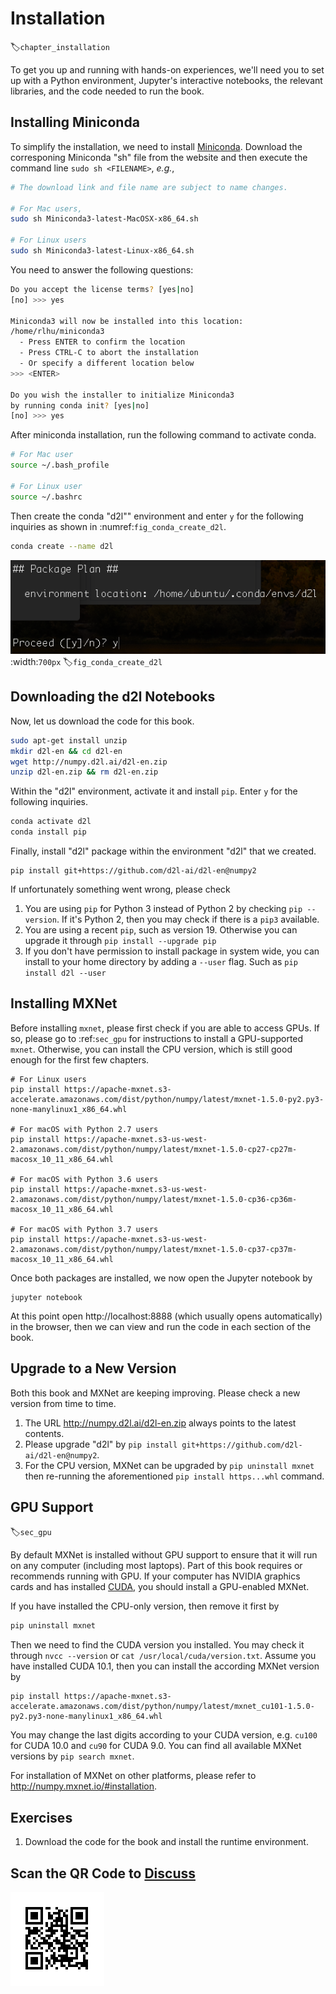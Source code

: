 # Installation
:label:`chapter_installation`

To get you up and running with hands-on experiences, we'll need you to set up with a Python environment, Jupyter's interactive notebooks, the relevant libraries, and the code needed to run the book.

## Installing Miniconda

To simplify the installation, we need to install [Miniconda](https://conda.io/en/latest/miniconda.html). Download the corresponing Miniconda "sh" file from the website and then execute the command line `sudo sh <FILENAME>`, *e.g.*,

```bash
# The download link and file name are subject to name changes.

# For Mac users, 
sudo sh Miniconda3-latest-MacOSX-x86_64.sh

# For Linux users
sudo sh Miniconda3-latest-Linux-x86_64.sh
```

You need to answer the following questions:

```bash
Do you accept the license terms? [yes|no]
[no] >>> yes

Miniconda3 will now be installed into this location:
/home/rlhu/miniconda3
  - Press ENTER to confirm the location
  - Press CTRL-C to abort the installation
  - Or specify a different location below
>>> <ENTER>

Do you wish the installer to initialize Miniconda3
by running conda init? [yes|no]
[no] >>> yes
```

After miniconda installation, run the following command to activate conda.

```bash
# For Mac user
source ~/.bash_profile

# For Linux user
source ~/.bashrc
```

Then create the conda "d2l"" environment and enter `y` for the following inquiries as shown in :numref:`fig_conda_create_d2l`.
```bash
conda create --name d2l
```

![ Conda create environment d2l. ](../img/conda_create_d2l.png)
:width:`700px`
:label:`fig_conda_create_d2l`


## Downloading the d2l Notebooks

Now, let us download the code for this book.

```bash
sudo apt-get install unzip
mkdir d2l-en && cd d2l-en
wget http://numpy.d2l.ai/d2l-en.zip
unzip d2l-en.zip && rm d2l-en.zip
```

Within the "d2l" environment, activate it and install `pip`. Enter `y` for the following inquiries.

```bash
conda activate d2l
conda install pip
```

Finally, install "d2l" package within the environment "d2l" that we created. 
```
pip install git+https://github.com/d2l-ai/d2l-en@numpy2
```

If unfortunately something went wrong, please check

1. You are using `pip` for Python 3 instead of Python 2 by checking `pip --version`. If it's Python 2, then you may check if there is a `pip3` available.
2. You are using a recent `pip`, such as version 19. Otherwise you can upgrade it through `pip install --upgrade pip`
3. If you don't have permission to install package in system wide, you can install to your home directory by adding a `--user` flag. Such as `pip install d2l --user`


## Installing MXNet

Before installing `mxnet`, please first check if you are able to access GPUs. If so, please go to :ref:`sec_gpu` for instructions to install a GPU-supported `mxnet`. Otherwise, you can install the CPU version, which is still good enough for the first few chapters.

```
# For Linux users
pip install https://apache-mxnet.s3-accelerate.amazonaws.com/dist/python/numpy/latest/mxnet-1.5.0-py2.py3-none-manylinux1_x86_64.whl

# For macOS with Python 2.7 users
pip install https://apache-mxnet.s3-us-west-2.amazonaws.com/dist/python/numpy/latest/mxnet-1.5.0-cp27-cp27m-macosx_10_11_x86_64.whl

# For macOS with Python 3.6 users
pip install https://apache-mxnet.s3-us-west-2.amazonaws.com/dist/python/numpy/latest/mxnet-1.5.0-cp36-cp36m-macosx_10_11_x86_64.whl

# For macOS with Python 3.7 users
pip install https://apache-mxnet.s3-us-west-2.amazonaws.com/dist/python/numpy/latest/mxnet-1.5.0-cp37-cp37m-macosx_10_11_x86_64.whl
```

Once both packages are installed, we now open the Jupyter notebook by

```
jupyter notebook
```


At this point open http://localhost:8888 (which usually opens automatically) in the browser, then we can view and run the code in each section of the book.

## Upgrade to a New Version

Both this book and MXNet are keeping improving. Please check a new version from time to time.

1. The URL  http://numpy.d2l.ai/d2l-en.zip always points to the latest contents.
2. Please upgrade "d2l" by `pip install git+https://github.com/d2l-ai/d2l-en@numpy2`.
3. For the CPU version, MXNet can be upgraded by `pip uninstall mxnet` then re-running the aforementioned `pip install https...whl` command.


## GPU Support

:label:`sec_gpu`

By default MXNet is installed without GPU support to ensure that it will run on any computer (including most laptops). Part of this book requires or recommends running with GPU. If your computer has NVIDIA graphics cards and has installed [CUDA](https://developer.nvidia.com/cuda-downloads), you should install a GPU-enabled MXNet.

If you have installed the CPU-only version, then remove it first by

```bash
pip uninstall mxnet
```


Then we need to find the CUDA version you installed. You may check it through `nvcc --version` or `cat /usr/local/cuda/version.txt`. Assume you have installed CUDA 10.1, then you can install the according MXNet version by

```
pip install https://apache-mxnet.s3-accelerate.amazonaws.com/dist/python/numpy/latest/mxnet_cu101-1.5.0-py2.py3-none-manylinux1_x86_64.whl
```


You may change the last digits according to your CUDA version, e.g. `cu100` for CUDA 10.0 and `cu90` for CUDA 9.0. You can find all available MXNet versions by `pip search mxnet`.

For installation of MXNet on other platforms, please refer to http://numpy.mxnet.io/#installation.


## Exercises

1. Download the code for the book and install the runtime environment.


## Scan the QR Code to [Discuss](https://discuss.mxnet.io/t/2315)

![](../img/qr_install.svg)
